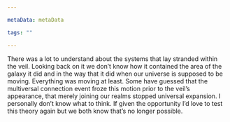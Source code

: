 ```yaml
---

metaData: metaData

tags: ""

---
```


There was a lot to understand about the systems that lay stranded within the veil. Looking back on it we don’t know how it contained the area of the galaxy it did and in the way that it did when our universe is supposed to be moving. Everything was moving at least. Some have guessed that the multiversal connection event froze this motion prior to the veil’s appearance, that merely joining our realms stopped universal expansion. I personally don’t know what to think. If given the opportunity I’d love to test this theory again but we both know that’s no longer possible.